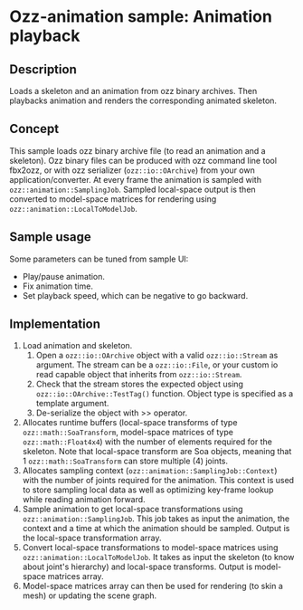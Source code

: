 # Ozz-animation sample: Animation playback

## Description

Loads a skeleton and an animation from ozz binary archives. Then playbacks animation and renders the corresponding animated skeleton.

## Concept

This sample loads ozz binary archive file (to read an animation and a skeleton). Ozz binary files can be produced with ozz command line tool fbx2ozz, or with ozz serializer (`ozz::io::OArchive`) from your own application/converter.
At every frame the animation is sampled with `ozz::animation::SamplingJob`. Sampled local-space output is then converted to model-space matrices for rendering using `ozz::animation::LocalToModelJob`.

## Sample usage

Some parameters can be tuned from sample UI:
- Play/pause animation.
- Fix animation time.
- Set playback speed, which can be negative to go backward.

## Implementation

1. Load animation and skeleton.
   1. Open a `ozz::io::OArchive` object with a valid `ozz::io::Stream` as argument. The stream can be a `ozz::io::File`, or your custom io read capable object that inherits from `ozz::io::Stream`.
   2. Check that the stream stores the expected object using `ozz::io::OArchive::TestTag()` function. Object type is specified as a template argument.
   3. De-serialize the object with >> operator.
2. Allocates runtime buffers (local-space transforms of type `ozz::math::SoaTransform`, model-space matrices of type `ozz::math::Float4x4`) with the number of elements required for the skeleton. Note that local-space transform are Soa objects, meaning that 1 `ozz::math::SoaTransform` can store multiple (4) joints.
3. Allocates sampling context (`ozz::animation::SamplingJob::Context`) with the number of joints required for the animation. This context is used to store sampling local data as well as optimizing key-frame lookup while reading animation forward.
4. Sample animation to get local-space transformations using `ozz::animation::SamplingJob`. This job takes as input the animation, the context and a time at which the animation should be sampled. Output is the local-space transformation array.
5. Convert local-space transformations to model-space matrices using `ozz::animation::LocalToModelJob`. It takes as input the skeleton (to know about joint's hierarchy) and local-space transforms. Output is model-space matrices array.
6. Model-space matrices array can then be used for rendering (to skin a mesh) or updating the scene graph.
